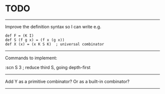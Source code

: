 TODO
====

**********

Improve the definition syntax so I can write e.g.

```
def F = (K I)
def S (f g x) = (f x (g x))
def X (x) = (x K S K)  ; universal combinator
```

**********

Commands to implement:

:scn S 3  ; reduce third S, going depth-first

**********

Add Y as a primitive combinator?
Or as a built-in combinator?

**********


